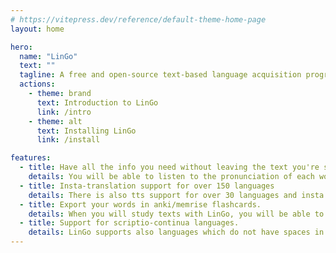 ```yaml
---
# https://vitepress.dev/reference/default-theme-home-page
layout: home

hero:
  name: "LinGo"
  text: ""
  tagline: A free and open-source text-based language acquisition program."
  actions:
    - theme: brand
      text: Introduction to LinGo
      link: /intro
    - theme: alt
      text: Installing LinGo
      link: /install

features:
  - title: Have all the info you need without leaving the text you're studying. 
    details: You will be able to listen to the pronunciation of each word, as well as get its translation (and latinization too if the language is written in a non-latin script) in real time, all without leaving the app (and thus without stopping to read the text). You won't have to worry about looking up the meaning of words you don't know on dictionaries, going on google translate to listen to the pronunciation and manually making the flashcards; LinGo does all of this for you. 
  - title: Insta-translation support for over 150 languages
    details: There is also tts support for over 30 languages and insta translation support for over 150 languages; not only this but you will also be able to import your own custom languages in the app super-fast; just keep in mind that for these custom languages tts and translations might not work.
  - title: Export your words in anki/memrise flashcards.
    details: When you will study texts with LinGo, you will be able to automatically make flashcards out of them and export them in most major flashcard systems. There are multiple ways to create them based on your preferences.
  - title: Support for scriptio-continua languages.
    details: LinGo supports also languages which do not have spaces in between words, and is able to tokenize (i.e recognize the different words in a text) texts in those languages via some nlp models. In particular, with LinGo you will be able to study japanese,thai,khmer and chinese (also integrated with tts and insta-translation). 
---
```


